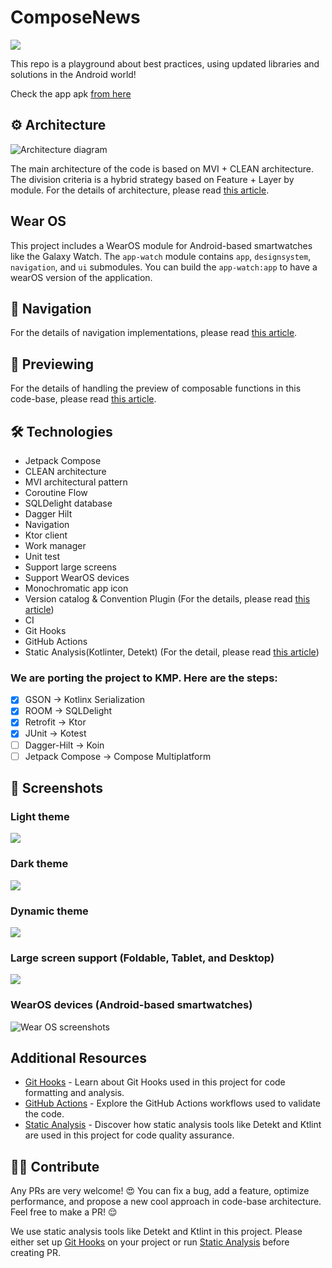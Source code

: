 # ComposeNews

![](asset/header.jpeg)

This repo is a playground about best practices, using updated libraries and solutions in the Android world!

Check the app apk [from here](asset/app_v1.0.0.apk)

## ⚙️ Architecture

![Architecture diagram](asset/architecture.jpg)

The main architecture of the code is based on MVI + CLEAN architecture. The division criteria is a hybrid strategy based on Feature + Layer by module.
For the details of architecture, please read [this article](https://medium.com/@kaaveh/migrate-from-mvvm-to-mvi-f938c27c214f).

## Wear OS
This project includes a WearOS module for Android-based smartwatches like the Galaxy Watch. The `app-watch` module contains `app`, `designsystem`, `navigation`, and `ui` submodules. You can build the `app-watch:app` to have a wearOS version of the application.

## 🚦 Navigation

For the details of navigation implementations, please read [this article](https://proandroiddev.com/all-about-navigation-in-the-jetpack-compose-based-production-code-base-902706b8466d).

## 📱 Previewing

For the details of handling the  preview of composable functions in this code-base, please read [this article](https://proandroiddev.com/an-introduction-about-preview-in-jetpack-compose-b72a96daac35).

## 🛠 Technologies

- Jetpack Compose
- CLEAN architecture
- MVI architectural pattern
- Coroutine Flow
- SQLDelight database
- Dagger Hilt
- Navigation
- Ktor client
- Work manager
- Unit test
- Support large screens
- Support WearOS devices
- Monochromatic app icon
- Version catalog & Convention Plugin (For the details, please read [this article](https://proandroiddev.com/mastering-android-dependency-management-b94205595f6b))
- CI
- Git Hooks
- GitHub Actions
- Static Analysis(Kotlinter, Detekt) (For the detail, please read [this article](https://blog.kotlin-academy.com/detekt-gradle-configuration-guide-d6d2301b823a))

### We are porting the project to KMP. Here are the steps:
- [x] GSON &rarr; Kotlinx Serialization
- [x] ROOM &rarr; SQLDelight
- [x] Retrofit &rarr; Ktor
- [x] JUnit &rarr; Kotest
- [ ] Dagger-Hilt &rarr; Koin
- [ ] Jetpack Compose &rarr; Compose Multiplatform

## 📸 Screenshots

### Light theme

![](asset/light_mode.jpg)

### Dark theme

![](asset/dark_mode.jpg)

### Dynamic theme

![](asset/dynamic_color.jpeg)

### Large screen support (Foldable, Tablet, and Desktop)

![](asset/large_screen.jpg)

### WearOS devices (Android-based smartwatches)
![Wear OS screenshots](asset/wearos.jpg)

## Additional Resources

- [Git Hooks](documentation/GitHooks.md) - Learn about Git Hooks used in this project for code formatting and analysis.
- [GitHub Actions](documentation/GitHubActions.md) - Explore the GitHub Actions workflows used to validate the code.
- [Static Analysis](documentation/StaticAnalysis.md) - Discover how static analysis tools like Detekt and Ktlint are used in this project for code quality assurance.

## 🤝🏻 Contribute

Any PRs are very welcome! 😍 You can fix a bug, add a feature, optimize performance, and propose a new cool approach in code-base architecture. Feel free to make a PR! 😌

We use static analysis tools like Detekt and Ktlint in this project. Please either set up [Git Hooks](documentation/GitHooks.md) on your project or run [Static Analysis](documentation/StaticAnalysis.md) before creating PR.

